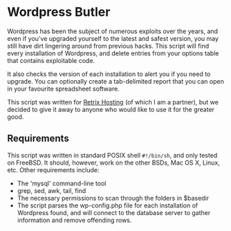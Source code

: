 # Wordpress Butler

Wordpress has been the subject of numerous exploits over the years, and even if
you've upgraded yourself to the latest and safest version, you may still have
dirt lingering around from previous hacks. This script will find every
installation of Wordpress, and delete entries from your options table that
contains exploitable code.

It also checks the version of each installation to alert you if you need to
upgrade. You can optionally create a tab-delimited report that you can open in
your favourite spreadsheet software.

This script was written for [Retrix Hosting](http://retrix.com/) (of which I am a partner), but we
decided to give it away to anyone who would like to use it for the greater good.

## Requirements

This script was written in standard POSIX shell `#!/bin/sh`, and only tested on
FreeBSD. It should, however, work on the other BSDs, Mac OS X, Linux, etc. Other
requirements include:

* The 'mysql' command-line tool
* grep, sed, awk, tail, find
* The necessary permissions to scan through the folders in $basedir
* The script parses the wp-config.php file for each installation of Wordpress found, and will connect to the database server to gather information and remove offending rows.

